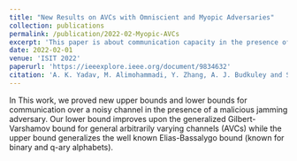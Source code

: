 ```yaml
---
title: "New Results on AVCs with Omniscient and Myopic Adversaries"
collection: publications
permalink: /publication/2022-02-Myopic-AVCs
excerpt: 'This paper is about communication capacity in the presence of a malicious jamming adversary.'
date: 2022-02-01
venue: 'ISIT 2022'
paperurl: 'https://ieeexplore.ieee.org/document/9834632'
citation: 'A. K. Yadav, M. Alimohammadi, Y. Zhang, A. J. Budkuley and S. Jaggi, "New Results on AVCs with Omniscient and Myopic Adversaries," 2022 IEEE International Symposium on Information Theory (ISIT), 2022.'
---
```

In This work, we proved new upper bounds and lower bounds for communication over a noisy channel in the presence of a malicious jamming adversary. Our lower bound improves upon the generalized Gilbert-Varshamov bound for general arbitrarily varying channels (AVCs) while the upper bound generalizes the well known Elias-Bassalygo bound (known for binary and q-ary alphabets).